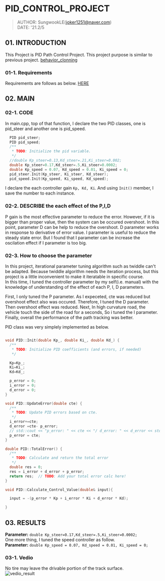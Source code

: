# PID_CONTROL_PROJECT

> AUTHOR: SungwookLE(joker1251@naver.com)  
> DATE: '21.2/5

## 01. INTRODUCTION

This Project is PID Path Control Project. This project purpose is similar to previous project. [behavior_clonning](https://github.com/SungwookLE/udacity_behavioral_cloning)

### 01-1. Requirements

Requirements are follows as below. [HERE](https://review.udacity.com/#!/rubrics/1972/view)

## 02. MAIN

### 02-1. CODE

In main.cpp, top of that function, I declare the two PID classes, one is pid_steer and another one is pid_speed.

```c++
  PID pid_steer;
  PID pid_speed;
  /**
   * TODO: Initialize the pid variable.
   */
  //double Kp_steer=0.13,Kd_steer=.21,Ki_steer=0.002;
  double Kp_steer=0.17,Kd_steer=.5,Ki_steer=0.0002;
  double Kp_speed = 0.07, Kd_speed = 0.01, Ki_speed = 0;
  pid_steer.Init(Kp_steer, Ki_steer, Kd_steer);
  pid_speed.Init(Kp_speed, Ki_speed, Kd_speed);
```

I declare the each controller gain `Kp, Kd, Ki`. And using `Init()` member, I save the number to each instance.

### 02-2. DESCRIBE the each effect of the P,I,D

P gain is the most effective parameter to reduce the error. However, if it is bigger than proper value, then the system can be occured overshoot. In this point, parameter D can be help to reduce the overshoot. D parameter works in response to derivative of error value. I parameter is useful to reduce the steady state error. But I found that I parameter can be increase the oscilation effect if I parameter is too big.

### 02-3. How to choose the parameter

In this project, iterational parameter tuning algorithm such as twiddle can't be adapted. Because twiddle algorithm needs the iteration process, but this project is a little inconvenient to make it iteratable in specific course.  
In this time, I tuned the controller parameter by my self(i.e. manual) with the knowledge of understanding of the effect of each P, I, D parameters.

First, I only tuned the P parameter. As I expeceted, cte was reduced but overshoot effect also was occured. Therefore, I tuned the D parameter. Then overshoot effect was reduced. Next, In high curvature road, the vehicle touch the side of the road for a seconds, So i tuned the I parameter. Finally, overall the performance of the path tracking was better.

PID class was very simplely implemented as below.

```c++

void PID::Init(double Kp_, double Ki_, double Kd_) {
  /**
   * TODO: Initialize PID coefficients (and errors, if needed)
   */

  Kp=Kp_;
  Ki=Ki_;
  Kd=Kd_;

  p_error = 0;
  i_error = 0;
  d_error = 0;
}

void PID::UpdateError(double cte) {
  /**
   * TODO: Update PID errors based on cte.
   */
  i_error+=cte;
  d_error =cte- p_error;
  // std::cout << "p_error: " << cte << "/ d_error: " << d_error << std::endl;
  p_error = cte;
}

double PID::TotalError() {
  /**
   * TODO: Calculate and return the total error
   */
  double res = 0;
  res = i_error + d_error + p_error;
  return res;  // TODO: Add your total error calc here!
}

void PID::Calculate_Control_Value(double& input){

  input = -(p_error * Kp + i_error * Ki + d_error * Kd);

}
```

## 03. RESULTS

**Parameter:** `double Kp_steer=0.17,Kd_steer=.5,Ki_steer=0.0002;`  
One more thing, I tuned the speed controller as follow.  
**Parameter:** `double Kp_speed = 0.07, Kd_speed = 0.01, Ki_speed = 0;`

### 03-1. Vedio

No tire may leave the drivable portion of the track surface.  
![vedio_result](./1.gif)

